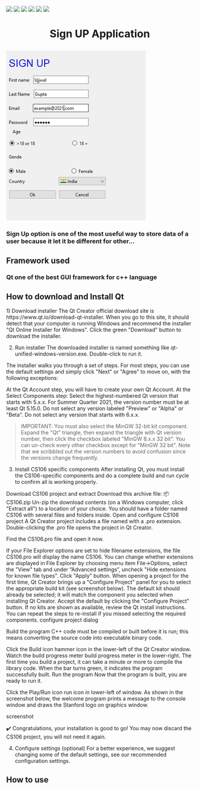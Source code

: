 ![](https://img.shields.io/badge/Welcome-Developers-sliver.svg) 
![](https://img.shields.io/badge/Programming_Language-c++-blue.svg)
![](https://img.shields.io/badge/Platform-Desktop_Development-gold.svg)
![](https://img.shields.io/badge/Status-Beta-green.svg)
![](https://img.shields.io/badge/IDE_Version-Qt_creator_4.15.0-red.svg)
![](https://img.shields.io/badge/App_Version-1.00.00-blue.svg)
<h1><p align="center" >Sign UP Application </p></h1>
<img src="https://github.com/UG-SEP/Sign-Up-App/blob/UG/SignUP.jpg" />
<h3>Sign Up option is one of the most useful way to store data of a user because it let it be different for other...</h3>

<h2>Framework used</h2>
<h3>Qt one of the best GUI framework for c++ language</h3>
<h2>How to download and Install Qt</h2>
1) Download installer
The Qt Creator official download site is https://www.qt.io/download-qt-installer. When you go to this site, it should detect that your computer is running Windows and recommend the installer "Qt Online Installer for Windows". Click the green "Download" button to download the installer.

2) Run installer
The downloaded installer is named something like qt-unified-windows-version.exe. Double-click to run it.

The installer walks you through a set of steps. For most steps, you can use the default settings and simply click "Next" or "Agree" to move on, with the following exceptions:

At the Qt Account step, you will have to create your own Qt Account.
At the Select Components step:
Select the highest-numbered Qt version that starts with 5.x.x. For Summer Quarter 2021, the version number must be at least Qt 5.15.0. Do not select any version labeled "Preview" or "Alpha" or "Beta". Do not select any version that starts with 6.x.x.
> IMPORTANT: You must also select the MinGW 32-bit kit component. Expand the "Qt" triangle, then expand the triangle with Qt version number, then click the checkbox labeled "MinGW 8.x.x 32 bit". You can un-check every other checkbox except for "MinGW 32 bit".
Note that we scribbled out the version numbers to avoid confusion since the versions change frequently.

3) Install CS106 specific components
After installing Qt, you must install the CS106-specific components and do a complete build and run cycle to confirm all is working properly.

Download CS106 project and extract
Download this archive file: 📦 CS106.zip
Un-zip the download contents (on a Windows computer, click "Extract all") to a location of your choice. You should have a folder named CS106 with several files and folders inside.
Open and configure CS106 project
A Qt Creator project includes a file named with a .pro extension. Double-clicking the .pro file opens the project in Qt Creator.

Find the CS106.pro file and open it now.

If your File Explorer options are set to hide filename extensions, the file CS106.pro will display the name CS106. You can change whether extensions are displayed in File Explorer by choosing menu item File->Options, select the "View" tab and under “Advanced settings”, uncheck "Hide extensions for known file types". Click "Apply" button.
When opening a project for the first time, Qt Creator brings up a "Configure Project" panel for you to select the appropriate build kit (see screenshot below). The default kit should already be selected; it will match the component you selected when installing Qt Creator. Accept the default by clicking the "Configure Project" button.
If no kits are shown as available, review the Qt install instructions. You can repeat the steps to re-install if you missed selecting the required components.
configure project dialog

Build the program
C++ code must be compiled or built before it is run; this means converting the source code into executable binary code.

Click the Build icon hammer icon in the lower-left of the Qt Creator window.
Watch the build progress meter build progress meter in the lower-right. The first time you build a project, it can take a minute or more to compile the library code. When the bar turns green, it indicates the program successfully built.
Run the program
Now that the program is built, you are ready to run it.

Click the Play/Run icon run icon in lower-left of window.
As shown in the screenshot below, the welcome program prints a message to the console window and draws the Stanford logo on graphics window.

screenshot

✔️ Congratulations, your installation is good to go! You may now discard the CS106 project, you will not need it again.

4) Configure settings (optional)
For a better experience, we suggest changing some of the default settings, see our recommended configuration settings.
<h2>How to use </h2>
